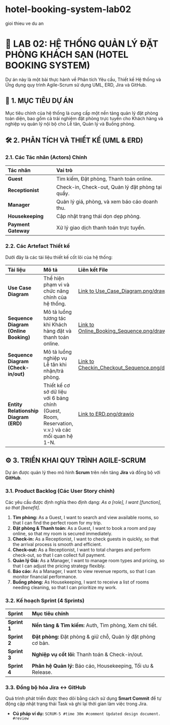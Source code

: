 # hotel-booking-system-lab02
gioi thieu ve du an
# 🏨 LAB 02: HỆ THỐNG QUẢN LÝ ĐẶT PHÒNG KHÁCH SẠN (HOTEL BOOKING SYSTEM)

Dự án này là một bài thực hành về Phân tích Yêu cầu, Thiết kế Hệ thống và Ứng dụng quy trình Agile-Scrum sử dụng UML, ERD, Jira và GitHub.

## 🎯 1. MỤC TIÊU DỰ ÁN

Mục tiêu chính của hệ thống là cung cấp một nền tảng quản lý đặt phòng toàn diện, bao gồm cả trải nghiệm đặt phòng trực tuyến cho Khách hàng và nghiệp vụ quản lý nội bộ cho Lễ tân, Quản lý và Buồng phòng.

## 🛠️ 2. PHÂN TÍCH VÀ THIẾT KẾ (UML & ERD)

### 2.1. Các Tác nhân (Actors) Chính

| Tác nhân | Vai trò |
| :--- | :--- |
| **Guest** | Tìm kiếm, Đặt phòng, Thanh toán online. |
| **Receptionist** | Check-in, Check-out, Quản lý đặt phòng tại quầy. |
| **Manager** | Quản lý giá, phòng, và xem báo cáo doanh thu. |
| **Housekeeping** | Cập nhật trạng thái dọn dẹp phòng. |
| **Payment Gateway** | Xử lý giao dịch thanh toán trực tuyến. |

### 2.2. Các Artefact Thiết kế

Dưới đây là các tài liệu thiết kế cốt lõi của hệ thống:

| Tài liệu | Mô tả | Liên kết File |
| :--- | :--- | :--- |
| **Use Case Diagram** | Thể hiện phạm vi và chức năng chính của hệ thống. | [Link to Use_Case_Diagram.png/drawio](Use_Case_Diagram.png) |
| **Sequence Diagram (Online Booking)** | Mô tả luồng tương tác khi Khách hàng đặt và thanh toán online. | [Link to Online_Booking_Sequence.png/drawio](Online_Booking_Sequence.png) |
| **Sequence Diagram (Check-in/out)** | Mô tả luồng nghiệp vụ Lễ tân khi nhận/trả phòng. | [Link to Checkin_Checkout_Sequence.png/drawio](Checkin_Checkout_Sequence.png) |
| **Entity Relationship Diagram (ERD)** | Thiết kế cơ sở dữ liệu với 6 bảng chính (Guest, Room, Reservation, v.v.) và các mối quan hệ 1-N. | [Link to ERD.png/drawio](ERD.png) |

## ⚙️ 3. TRIỂN KHAI QUY TRÌNH AGILE-SCRUM

Dự án được quản lý theo mô hình **Scrum** trên nền tảng **Jira** và đồng bộ với **GitHub**.

### 3.1. Product Backlog (Các User Story chính)

Các yêu cầu được định nghĩa theo định dạng: *As a [role], I want [function], so that [benefit].*

1.  **Tìm phòng:** As a Guest, I want to search and view available rooms, so that I can find the perfect room for my trip.
2.  **Đặt phòng & Thanh toán:** As a Guest, I want to book a room and pay online, so that my room is secured immediately.
3.  **Check-in:** As a Receptionist, I want to check guests in quickly, so that the arrival process is smooth and efficient.
4.  **Check-out:** As a Receptionist, I want to total charges and perform check-out, so that I can collect full payment.
5.  **Quản lý Giá:** As a Manager, I want to manage room types and pricing, so that I can adjust the pricing strategy flexibly.
6.  **Báo cáo:** As a Manager, I want to view revenue reports, so that I can monitor financial performance.
7.  **Buồng phòng:** As Housekeeping, I want to receive a list of rooms needing cleaning, so that I can prioritize my work.

### 3.2. Kế hoạch Sprint (4 Sprints)

| Sprint | Mục tiêu chính |
| :--- | :--- |
| **Sprint 1** | **Nền tảng & Tìm kiếm:** Auth, Tìm phòng, Xem chi tiết. |
| **Sprint 2** | **Đặt phòng:** Đặt phòng & giữ chỗ, Quản lý đặt phòng cơ bản. |
| **Sprint 3** | **Nghiệp vụ cốt lõi:** Thanh toán & Check-in/out. |
| **Sprint 4** | **Phân hệ Quản lý:** Báo cáo, Housekeeping, Tối ưu & Release. |

### 3.3. Đồng bộ hóa Jira ↔ GitHub

Quá trình phát triển được theo dõi bằng cách sử dụng **Smart Commit** để tự động cập nhật trạng thái Task và ghi lại thời gian làm việc trong Jira.

* **Cú pháp ví dụ:** `SCRUM-5 #time 30m #comment Updated design document. #review`
